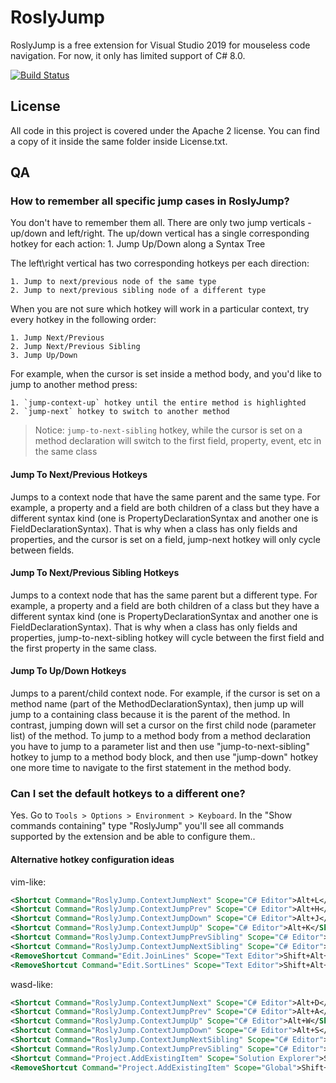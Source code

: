 # RoslyJump

RoslyJump is a free extension for Visual Studio 2019 for mouseless code navigation. For now, it only has limited support of C# 8.0.

[![Build Status](https://sapehin.visualstudio.com/RoslyJump/_apis/build/status/psxvoid.RoslyJump?branchName=main)](https://sapehin.visualstudio.com/RoslyJump/_build/latest?definitionId=4&branchName=main)

## License

All code in this project is covered under the Apache 2 license. You can find a copy of it inside the same folder inside License.txt.

## QA

### How to remember all specific jump cases in RoslyJump?

You don't have to remember them all. There are only two jump verticals - up/down and left/right. The up/down vertical has a single corresponding hotkey for each action:
    1. Jump Up/Down along a Syntax Tree

The left\right vertical has two corresponding hotkeys per each direction:

    1. Jump to next/previous node of the same type
    2. Jump to next/previous sibling node of a different type

When you are not sure which hotkey will work in a particular context, try every hotkey in the following order:

    1. Jump Next/Previous
    2. Jump Next/Previous Sibling
    3. Jump Up/Down

For example, when the cursor is set inside a method body, and you'd like to jump to another method press:

    1. `jump-context-up` hotkey until the entire method is highlighted
    2. `jump-next` hotkey to switch to another method

> Notice: `jump-to-next-sibling` hotkey, while the cursor is set on a method declaration will switch to the first field, property, event, etc in the same class

#### Jump To Next/Previous Hotkeys

Jumps to a context node that have the same parent and the same type. For example, a property and a field are both children of a class but they have a different syntax kind (one is PropertyDeclarationSyntax and another one is FieldDeclarationSyntax). That is why when a class has only fields and properties, and the cursor is set on a field, jump-next hotkey will only cycle between fields.

#### Jump To Next/Previous Sibling Hotkeys

Jumps to a context node that has the same parent but a different type. For example, a property and a field are both children of a class but they have a different syntax kind (one is PropertyDeclarationSyntax and another one is FieldDeclarationSyntax). That is why when a class has only fields and properties, jump-to-next-sibling hotkey will cycle between the first field and the first property in the same class.

#### Jump To Up/Down Hotkeys

Jumps to a parent/child context node. For example, if the cursor is set on a method name (part of the MethodDeclarationSyntax), then jump up will jump to a containing class because it is the parent of the method. In contrast, jumping down will set a cursor on the first child node (parameter list) of the method. To jump to a method body from a method declaration you have to jump to a parameter list and then use "jump-to-next-sibling" hotkey to jump to a method body block, and then use "jump-down" hotkey one more time to navigate to the first statement in the method body.

### Can I set the default hotkeys to a different one?

Yes. Go to `Tools > Options > Environment > Keyboard`. In the "Show commands containing" type "RoslyJump" you'll see all commands supported by the extension and be able to configure them..

#### Alternative hotkey configuration ideas

vim-like:
```xml
<Shortcut Command="RoslyJump.ContextJumpNext" Scope="C# Editor">Alt+L</Shortcut>
<Shortcut Command="RoslyJump.ContextJumpPrev" Scope="C# Editor">Alt+H</Shortcut>
<Shortcut Command="RoslyJump.ContextJumpDown" Scope="C# Editor">Alt+J</Shortcut>
<Shortcut Command="RoslyJump.ContextJumpUp" Scope="C# Editor">Alt+K</Shortcut>
<Shortcut Command="RoslyJump.ContextJumpPrevSibling" Scope="C# Editor">Shift+Alt+H</Shortcut>
<Shortcut Command="RoslyJump.ContextJumpNextSibling" Scope="C# Editor">Shift+Alt+L</Shortcut>
<RemoveShortcut Command="Edit.JoinLines" Scope="Text Editor">Shift+Alt+L, Shift+Alt+J</RemoveShortcut>
<RemoveShortcut Command="Edit.SortLines" Scope="Text Editor">Shift+Alt+L, Shift+Alt+S</RemoveShortcut>
```

wasd-like:
```xml
<Shortcut Command="RoslyJump.ContextJumpNext" Scope="C# Editor">Alt+D</Shortcut>
<Shortcut Command="RoslyJump.ContextJumpPrev" Scope="C# Editor">Alt+A</Shortcut>
<Shortcut Command="RoslyJump.ContextJumpUp" Scope="C# Editor">Alt+W</Shortcut>
<Shortcut Command="RoslyJump.ContextJumpDown" Scope="C# Editor">Alt+S</Shortcut>
<Shortcut Command="RoslyJump.ContextJumpNextSibling" Scope="C# Editor">Shift+Alt+D</Shortcut>
<Shortcut Command="RoslyJump.ContextJumpPrevSibling" Scope="C# Editor">Shift+Alt+A</Shortcut>
<Shortcut Command="Project.AddExistingItem" Scope="Solution Explorer">Shift+Alt+A</Shortcut>
<RemoveShortcut Command="Project.AddExistingItem" Scope="Global">Shift+Alt+A</RemoveShortcut>
```
